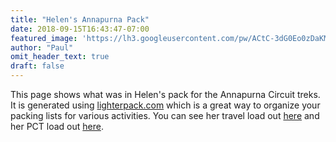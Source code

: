 ```yaml
---
title: "Helen's Annapurna Pack"
date: 2018-09-15T16:43:47-07:00
featured_image: 'https://lh3.googleusercontent.com/pw/ACtC-3dG0Eo0zDaKM9ztYTTgx8E29HdiJaLAOLvhiKGQ_71WUSujwpYuvNVwjtzHS-X1bcBEuahIZKImvfWG4fPblbWIpV2lobXjACHvpJVZRdUJEtMq7OJ1cyyYmdVQd9vcRRRdDBwc8DY6AdLTQLkm5WxtIw=w1210-h908-no'
author: "Paul"
omit_header_text: true
draft: false
---
```


This page shows what was in Helen's pack for the Annapurna Circuit treks.  It is generated using [lighterpack.com](https://lighterpack.com) which is a great way to organize your packing lists for various activities.  You can see her travel load out [here](/packs/helenspack) and her PCT load out [here](/packs/helens-pct-pack/).

<script src="https://lighterpack.com/e/38tlzv"></script><div id="38tlzv"></div>